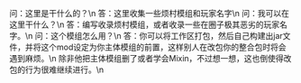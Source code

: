 问：这里是干什么的？\n
答：这里收集一些烦村模组和玩家名字\n
问：我可以在这里干什么？\n
答：编写收录烦村模组，或者收录一些在圈子极其恶劣的玩家名字。\n
问：这个模组怎么用？\n
答：你可以将工作区打包，然后自己构建出jar文件，并将这个mod设定为你主体模组的前置，这样别人在改包你的整合包时将会遇到麻烦。\n
除非他把主体模组删了或者学会Mixin，不过想一想，这也倒使得改包的行为很难继续进行。\n
